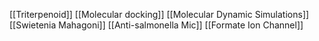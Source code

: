 [[Triterpenoid]]
[[Molecular docking]]
[[Molecular Dynamic Simulations]]
[[Swietenia Mahagoni]]
[[Anti-salmonella Mic]]
[[Formate Ion Channel]]
